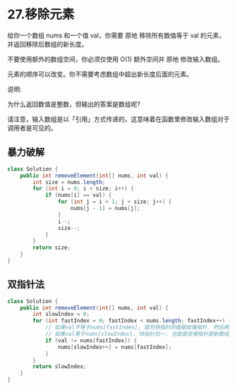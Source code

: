 # 27.移除元素

给你一个数组 nums 和一个值 val，你需要 原地 移除所有数值等于 val 的元素，并返回移除后数组的新长度。

不要使用额外的数组空间，你必须仅使用 O(1) 额外空间并 原地 修改输入数组。

元素的顺序可以改变。你不需要考虑数组中超出新长度后面的元素。

 

说明:

为什么返回数值是整数，但输出的答案是数组呢?

请注意，输入数组是以「引用」方式传递的，这意味着在函数里修改输入数组对于调用者是可见的。

## 暴力破解

```java
class Solution {
    public int removeElement(int[] nums, int val) {
        int size = nums.length;
        for (int i = 0; i < size; i++) {
            if (nums[i] == val) {
                for (int j = i + 1; j < size; j++) {
                    nums[j - 1] = nums[j];
                }
                i--;
                size--;
            }
        }
        return size;
    }
}
```

## 双指针法

```java
class Solution {
    public int removeElement(int[] nums, int val) {
        int slowIndex = 0;
        for (int fastIndex = 0; fastIndex < nums.length; fastIndex++) {
            // 如果val不等于nums[fastIndex], 就将快指针的值赋给慢指针, 然后两个指针加一
            // 如果val等于nums[slowIndex], 快指针加一, 也就是说慢指针是新数组的长度, 两者差值就是删除元素的个数
            if (val != nums[fastIndex]) {
                nums[slowIndex++] = nums[fastIndex];
            }
        }
        return slowIndex;
    }
}
```



